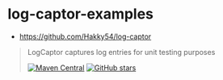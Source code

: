 # log-captor-examples

- <https://github.com/Hakky54/log-captor>
> LogCaptor captures log entries for unit testing purposes
> 
> [![Maven Central](https://maven-badges.herokuapp.com/maven-central/io.github.hakky54/logcaptor/badge.svg)](https://mvnrepository.com/artifact/io.github.hakky54/logcaptor)
> [![GitHub stars](https://img.shields.io/github/stars/Hakky54/log-captor.svg?label=Stars&logo=github)](https://github.com/Hakky54/log-captor)